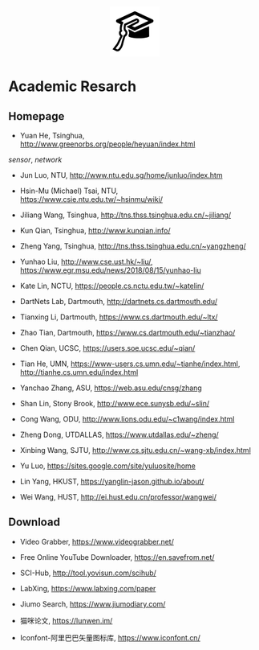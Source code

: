 <p align="center">
	<img width="100" height="100" src="icon.png" alt="logo">
</p>

# Academic Resarch
## Homepage
- Yuan He, Tsinghua, http://www.greenorbs.org/people/heyuan/index.html 

*sensor*, *network*

- Jun Luo, NTU, http://www.ntu.edu.sg/home/junluo/index.htm

- Hsin-Mu (Michael) Tsai, NTU, https://www.csie.ntu.edu.tw/~hsinmu/wiki/

- Jiliang Wang, Tsinghua, http://tns.thss.tsinghua.edu.cn/~jiliang/

- Kun Qian, Tsinghua, http://www.kunqian.info/

- Zheng Yang, Tsinghua, http://tns.thss.tsinghua.edu.cn/~yangzheng/

- Yunhao Liu, http://www.cse.ust.hk/~liu/, https://www.egr.msu.edu/news/2018/08/15/yunhao-liu

- Kate Lin, NCTU, https://people.cs.nctu.edu.tw/~katelin/

- DartNets Lab, Dartmouth, http://dartnets.cs.dartmouth.edu/

- Tianxing Li, Dartmouth, https://www.cs.dartmouth.edu/~ltx/

- Zhao Tian, Dartmouth, https://www.cs.dartmouth.edu/~tianzhao/

- Chen Qian, UCSC, https://users.soe.ucsc.edu/~qian/

- Tian He, UMN, https://www-users.cs.umn.edu/~tianhe/index.html, http://tianhe.cs.umn.edu/index.html

- Yanchao Zhang, ASU, https://web.asu.edu/cnsg/zhang

- Shan Lin, Stony Brook, http://www.ece.sunysb.edu/~slin/

- Cong Wang, ODU, http://www.lions.odu.edu/~c1wang/index.html

- Zheng Dong, UTDALLAS, https://www.utdallas.edu/~zheng/

- Xinbing Wang, SJTU, http://www.cs.sjtu.edu.cn/~wang-xb/index.html

- Yu Luo, https://sites.google.com/site/yuluosite/home

- Lin Yang, HKUST, https://yanglin-jason.github.io/about/

- Wei Wang, HUST, http://ei.hust.edu.cn/professor/wangwei/

## Download
- Video Grabber, https://www.videograbber.net/

- Free Online YouTube Downloader, https://en.savefrom.net/

- SCI-Hub, http://tool.yovisun.com/scihub/

- LabXing, https://www.labxing.com/paper

- Jiumo Search, https://www.jiumodiary.com/

- 猫咪论文, https://lunwen.im/

- Iconfont-阿里巴巴矢量图标库, https://www.iconfont.cn/





